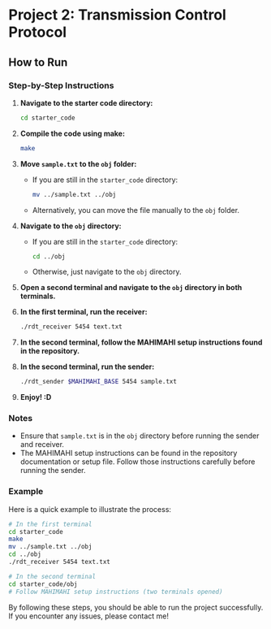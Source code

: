 
# Project 2: Transmission Control Protocol

## How to Run

### Step-by-Step Instructions

1. **Navigate to the starter code directory:**
   ```sh
   cd starter_code
   ```

2. **Compile the code using make:**
   ```sh
   make
   ```

3. **Move `sample.txt` to the `obj` folder:**
   - If you are still in the `starter_code` directory:
     ```sh
     mv ../sample.txt ../obj
     ```
   - Alternatively, you can move the file manually to the `obj` folder.

4. **Navigate to the `obj` directory:**
   - If you are still in the `starter_code` directory:
     ```sh
     cd ../obj
     ```
   - Otherwise, just navigate to the `obj` directory.

5. **Open a second terminal and navigate to the `obj` directory in both terminals.**

6. **In the first terminal, run the receiver:**
   ```sh
   ./rdt_receiver 5454 text.txt
   ```

7. **In the second terminal, follow the MAHIMAHI setup instructions found in the repository.**

8. **In the second terminal, run the sender:**
   ```sh
   ./rdt_sender $MAHIMAHI_BASE 5454 sample.txt
   ```

9. **Enjoy! :D**

### Notes
- Ensure that `sample.txt` is in the `obj` directory before running the sender and receiver.
- The MAHIMAHI setup instructions can be found in the repository documentation or setup file. Follow those instructions carefully before running the sender.

### Example
Here is a quick example to illustrate the process:

```sh
# In the first terminal
cd starter_code
make
mv ../sample.txt ../obj
cd ../obj
./rdt_receiver 5454 text.txt

# In the second terminal
cd starter_code/obj
# Follow MAHIMAHI setup instructions (two terminals opened)
```

By following these steps, you should be able to run the project successfully. If you encounter any issues, please contact me!
